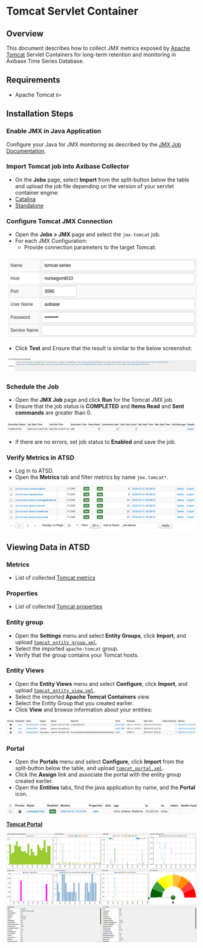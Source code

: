 # Tomcat Servlet Container

## Overview

This document describes how to collect JMX metrics exposed by [Apache Tomcat](https://tomcat.apache.org/) Servlet Containers  for long-term retention and monitoring in Axibase Time Series Database.

## Requirements

* Apache Tomcat `6+`

## Installation Steps

### Enable JMX in Java Application

Configure your Java for JMX monitoring as described by the [JMX Job Documentation](../../jmx.md).

### Import Tomcat job into Axibase Collector

* On the **Jobs** page, select **Import** from the split-button below the table and upload the job file depending on the version of your servlet container engine:
* [Catalina](./configs/tomcat_catalina_job.xml)
* [Standalone](./configs/tomcat_standalone_job.xml)

### Configure Tomcat JMX Connection

* Open the **Jobs > JMX** page and select the `jmx-tomcat` job.
* For each JMX Configuration:
  * Provide connection parameters to the target Tomcat:

![](./images/tomcat_jmx_configuration.png)

* Click **Test** and Ensure that the result is similar to the below screenshot:

![](./images/tomcat_test_jmx_configuration.png)

### Schedule the Job

* Open the **JMX Job** page and click **Run** for the Tomcat JMX job.
* Ensure that the job status is **COMPLETED** and **Items Read** and **Sent commands** are greater than 0.

![](./images/test_run.png)

* If there are no errors, set job status to **Enabled** and save the job.

### Verify Metrics in ATSD

* Log in to ATSD.
* Open the **Metrics** tab and filter metrics by name `jmx.tomcat*`.

![](./images/tomcat_metrics.png)

## Viewing Data in ATSD

### Metrics

* List of collected [Tomcat metrics](./metric-list.md)

### Properties

* List of collected [Tomcat properties](./properties-list.md)

### Entity group

* Open the **Settings** menu and select **Entity Groups**, click **Import**, and upload  [`tomcat_entity_group.xml`](./configs/tomcat_entity_group.xml).
* Select the imported `apache-tomcat` group.
* Verify that the group contains your Tomcat hosts.

### Entity Views

* Open the **Entity Views** menu and select **Configure**, click **Import**, and upload  [`tomcat_entity_view.xml`](./configs/tomcat_entity_view.xml).
* Select the imported **Apache Tomcat Containers** view.
* Select the Entity Group that you created earlier.
* Click **View** and browse information about your entities:

![](./images/tomcat_entity_view.png)

### Portal

* Open the **Portals** menu and select **Configure**, click **Import** from the split-button below the table, and upload [`tomcat_portal.xml`](./configs/tomcat_portal.xml).
* Click the **Assign** link and associate the portal with the entity group created earlier.
* Open the **Entities** tabs, find the java application by name, and the **Portal** icon.

![](./images/tomcat_portal_icon.png)

[**Tomcat Portal**](https://apps.axibase.com/chartlab/106bddba)

![](./images/tomcat_portal.png)
